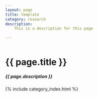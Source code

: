 ```yaml
---
layout: page
title: template
category: research
description: 
    This is a description for this page

---
```




<div class="post">

  <div style="overflow: hidden;">
  <h1 class="post-title">{{ page.title }}</h1>
  <h5 class="post-description">{{ page.description }}</h5>
  
  {% include category_index.html %}

  </div>
</div>